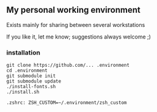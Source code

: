 ## My personal working environment ##

Exists mainly for sharing between several workstations

If you like it, let me know; suggestions always welcome ;)

### installation ###

	git clone https://github.com/... .environment
	cd .environment
	git submodule init
	git submodule update
	./install-fonts.sh
	./install.sh

	.zshrc: ZSH_CUSTOM=~/.environment/zsh_custom
